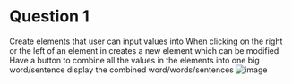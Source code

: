 # Question 1

Create elements that user can input values into 
When clicking on the right or the left of an element in creates a new element which can be modified
Have a button to combine all the values in the elements into one big word/sentence
display the combined word/words/sentences
![image](https://user-images.githubusercontent.com/35308786/228082111-8beea5fd-2c3b-478b-b8cb-8077a8ac8aa6.png)
